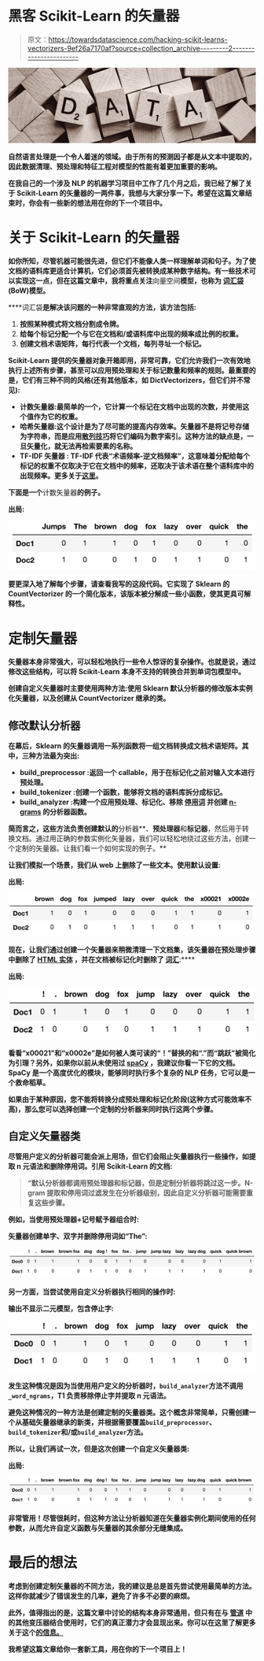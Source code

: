 # 黑客 Scikit-Learn 的矢量器

> 原文：<https://towardsdatascience.com/hacking-scikit-learns-vectorizers-9ef26a7170af?source=collection_archive---------2----------------------->

![](img/ee28d16e740bf135f80cb5b9fd3ac0dc.png)

[](https://en.wikipedia.org/wiki/Natural-language_processing)**自然语言处理是一个令人着迷的领域。由于所有的预测因子都是从文本中提取的，因此数据清理、预处理和特征工程对模型的性能有着更加重要的影响。**

**在我自己的一个涉及 **NLP** 的机器学习项目中工作了几个月之后，我已经了解了关于 Scikit-Learn 的矢量器的一两件事，我想与大家分享一下。希望在这篇文章结束时，你会有一些新的想法用在你的下一个项目中。**

# **关于 Scikit-Learn 的矢量器**

**如你所知，尽管机器可能很先进，但它们不能像人类一样理解单词和句子。为了使文档的语料库更适合计算机，它们必须首先被转换成某种数字结构。有一些技术可以实现这一点，但在这篇文章中，我将重点关注**向量空间**模型，也称为 [**词汇袋**](https://en.wikipedia.org/wiki/Bag-of-words_model) (BoW)模型。**

****词汇袋**是解决该问题的一种非常直观的方法，该方法包括:**

1.  **按照某种模式将文档分割成令牌。**
2.  **给每个标记分配一个与它在文档和/或语料库中出现的频率成比例的权重。**
3.  **创建文档术语矩阵，每行代表一个文档，每列寻址一个标记。**

**Scikit-Learn 提供的矢量器对象开箱即用，非常可靠，它们允许我们一次有效地执行上述所有步骤，甚至可以应用预处理和关于标记数量和频率的规则。最重要的是，它们有三种不同的风格(还有其他版本，如 DictVectorizers，但它们并不常见):**

*   ****计数矢量器**:最简单的一个，它计算一个标记在文档中出现的次数，并使用这个值作为它的权重。**
*   ****哈希矢量器**:这个设计是为了尽可能的提高内存效率。矢量器不是将记号存储为字符串，而是应用[散列技巧](https://en.wikipedia.org/wiki/Feature_hashing)将它们编码为数字索引。这种方法的缺点是，一旦矢量化，就无法再检索要素的名称。**
*   ****TF-IDF 矢量器** : TF-IDF 代表“术语频率-逆文档频率”，这意味着分配给每个标记的权重不仅取决于它在文档中的频率，还取决于该术语在整个语料库中的出现频率。更多关于[这里](http://scikit-learn.org/stable/modules/feature_extraction.html#text-feature-extraction)。**

**下面是一个**计数矢量器**的例子。**

**出局:**

**![](img/1d0e15eed661887fefa8cf4af6eee35b.png)**

**要更深入地了解每个步骤，请查看我写的这段代码。它实现了 Sklearn 的 CountVectorizer 的一个简化版本，该版本被分解成一些小函数，使其更具可解释性。**

# **定制矢量器**

**矢量器本身非常强大，可以轻松地执行一些令人惊讶的复杂操作。也就是说，通过修改这些结构，可以将 Scikit-Learn 本身不支持的转换合并到单词包模型中。**

**创建自定义矢量器时主要使用两种方法:使用 Sklearn 默认分析器的修改版本实例化矢量器，以及创建从 CountVectorizer 继承的类。**

## **修改默认分析器**

**在幕后，Sklearn 的矢量器调用一系列函数将一组文档转换成文档术语矩阵。其中，三种方法最为突出:**

*   ****build_preprocessor** :返回一个 callable，用于在标记化之前对输入文本进行预处理。**
*   ****build_tokenizer** :创建一个函数，能够将文档的语料库拆分成标记。**
*   ****build_analyzer** :构建一个应用预处理、标记化、移除 [**停用词**](https://en.wikipedia.org/wiki/Stop_words) 并创建 [**n-grams**](https://en.wikipedia.org/wiki/N-gram) 的分析器函数。**

**简而言之，这些方法负责创建默认的**分析器**、**预处理器**和**标记器**，然后用于转换文档。通过用正确的参数实例化矢量器，我们可以轻松地绕过这些方法，创建一个定制的矢量器。让我们看一个如何实现的例子。**

**让我们模拟一个场景，我们从 web 上删除了一些文本。使用默认设置:**

**出局:**

**![](img/8f533f1add98e81c0c56c88d541303fa.png)**

**现在，让我们通过创建一个矢量器来稍微清理一下文档集，该矢量器在预处理步骤中删除了 [**HTML 实体**](https://dev.w3.org/html5/html-author/charref) ，并在文档被标记化时删除了 [**词汇**](https://en.wikipedia.org/wiki/Lemmatisation)**:****

****出局:****

****![](img/ddff7ef04ecc6905b725c47bc5af0cd5.png)****

****看看“x00021”和“x0002e”是如何被人类可读的“！”替换的和“.”而“跳跃”被简化为引理？另外，如果你以前从未使用过 [**spaCy**](https://spacy.io/) ，我建议你看一下它的文档。SpaCy 是一个高度优化的模块，能够同时执行多个复杂的 **NLP** 任务，它可以是一个救命稻草。****

****如果由于某种原因，您不能将转换分成预处理和标记化阶段(这种方式可能效率不高)，那么您可以选择创建一个定制的分析器来同时执行这两个步骤。****

## ****自定义矢量器类****

****尽管用户定义的分析器可能会派上用场，但它们会阻止矢量器执行一些操作，如提取 **n 元语法**和删除停用词。引用 Scikit-Learn 的文档:****

> ****“默认分析器都调用预处理器和标记器，但是定制分析器将跳过这一步。N-gram 提取和停用词过滤发生在分析器级别，因此自定义分析器可能需要重复这些步骤。****

****例如，当使用预处理器+记号赋予器组合时:****

****矢量器创建**单字**、**双字**并删除**停用词**如“The”:****

****![](img/61872e7fc6fbef9b3dc3462b89286be3.png)****

****另一方面，当尝试使用自定义分析器执行相同的操作时:****

****输出不显示**二元模型**，包含**停止字**:****

****![](img/014821c837de29042e1ab353ce8c18b3.png)****

****发生这种情况是因为当使用用户定义的分析器时，`build_analyzer`方法不调用`_word_ngrams`，T1 负责移除**停止字**并提取 **n 元语法**。****

****避免这种情况的一种方法是创建定制的矢量器类。这个概念非常简单，只需创建一个从基础矢量器继承的新类，并根据需要覆盖`build_preprocessor`、`build_tokenizer`和/或`build_analyzer`方法。****

****所以，让我们再试一次，但是这次创建一个**自定义矢量器类**:****

****出局:****

****![](img/26b089305537059c9558d04fc448c717.png)****

****非常管用！尽管很耗时，但这种方法让分析器知道在矢量器实例化期间使用的任何参数，从而允许自定义函数与矢量器的其余部分无缝集成。****

# ****最后的想法****

****考虑到创建定制矢量器的不同方法，我的建议是总是首先尝试使用最简单的方法。这样你就减少了错误发生的几率，避免了许多不必要的麻烦。****

****此外，值得指出的是，这篇文章中讨论的结构本身非常通用，但只有在与 [**管道**](http://scikit-learn.org/stable/modules/generated/sklearn.pipeline.Pipeline.html) 中的其他变压器结合使用时，它们的真正潜力才会显现出来。你可以在这里了解更多关于这个[的信息。](http://scikit-learn.org/stable/modules/generated/sklearn.pipeline.Pipeline.html)****

****我希望这篇文章给你一套新工具，用在你的下一个项目上！****